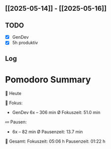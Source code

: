 ## [[2025-05-14]] - [[2025-05-16]]

## TODO
- [x] GenDev
- [x] 5h produktiv 

## Log

# Pomodoro Summary

📅 Heute

🍅 Fokus:
- GenDev      6x – 306 min
Ø Fokuszeit: 51.0 min

💤 Pausen:
- 6x – 82 min
Ø Pausenzeit: 13.7 min

🧠 Gesamt:
Fokuszeit:  05:06 h
Pausenzeit: 01:22 h

